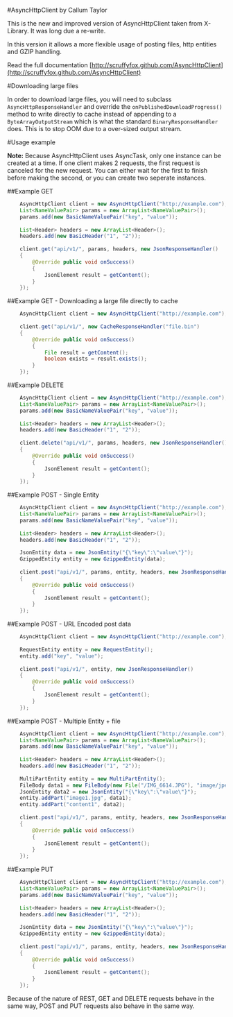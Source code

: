 #AsyncHttpClient by Callum Taylor

This is the new and improved version of AsyncHttpClient taken from X-Library. It was long due a re-write.

In this version it allows a more flexible usage of posting files, http entities and GZIP handling.

Read the full documentation [http://scruffyfox.github.com/AsyncHttpClient](http://scruffyfox.github.com/AsyncHttpClient)

#Downloading large files

In order to download large files, you will need to subclass `AsyncHttpResponseHandler` and override the `onPublishedDownloadProgress()` method to write directly to cache instead of appending to a `ByteArrayOutputStream` which is what the standard `BinaryResponseHandler` does. This is to stop OOM due to a over-sized output stream.

#Usage example

**Note:** Because AsyncHttpClient uses AsyncTask, only one instance can be created at a time. If one client makes 2 requests, the first request is canceled for the new request. You can either wait for the first to finish before making the second, or you can create two seperate instances.

##Example GET

```java
	AsyncHttpClient client = new AsyncHttpClient("http://example.com");
	List<NameValuePair> params = new ArrayList<NameValuePair>();
	params.add(new BasicNameValuePair("key", "value"));
	
	List<Header> headers = new ArrayList<Header>();
	headers.add(new BasicHeader("1", "2"));
	
	client.get("api/v1/", params, headers, new JsonResponseHandler()
	{
		@Override public void onSuccess()
		{
			JsonElement result = getContent();
		}
	});
```

##Example GET - Downloading a large file directly to cache

```java
	AsyncHttpClient client = new AsyncHttpClient("http://example.com");
	
	client.get("api/v1/", new CacheResponseHandler("file.bin")
	{
		@Override public void onSuccess()
		{
			File result = getContent();
			boolean exists = result.exists();
		}
	});
```

##Example DELETE

```java
	AsyncHttpClient client = new AsyncHttpClient("http://example.com");
	List<NameValuePair> params = new ArrayList<NameValuePair>();
	params.add(new BasicNameValuePair("key", "value"));
	
	List<Header> headers = new ArrayList<Header>();
	headers.add(new BasicHeader("1", "2"));
	
	client.delete("api/v1/", params, headers, new JsonResponseHandler()
	{
		@Override public void onSuccess()
		{
			JsonElement result = getContent();
		}
	});
```

##Example POST - Single Entity

```java
	AsyncHttpClient client = new AsyncHttpClient("http://example.com");
	List<NameValuePair> params = new ArrayList<NameValuePair>();
	params.add(new BasicNameValuePair("key", "value"));
	
	List<Header> headers = new ArrayList<Header>();
	headers.add(new BasicHeader("1", "2"));
	
	JsonEntity data = new JsonEntity("{\"key\":\"value\"}");
	GzippedEntity entity = new GzippedEntity(data);
	
	client.post("api/v1/", params, entity, headers, new JsonResponseHandler()
	{
		@Override public void onSuccess()
		{
			JsonElement result = getContent();
		}
	});
```

##Example POST - URL Encoded post data

```java
	AsyncHttpClient client = new AsyncHttpClient("http://example.com");
	
	RequestEntity entity = new RequestEntity();
	entity.add("key", "value");
	
	client.post("api/v1/", entity, new JsonResponseHandler()
	{
		@Override public void onSuccess()
		{
			JsonElement result = getContent();
		}
	});
```

##Example POST - Multiple Entity + file

```java
	AsyncHttpClient client = new AsyncHttpClient("http://example.com");
	List<NameValuePair> params = new ArrayList<NameValuePair>();
	params.add(new BasicNameValuePair("key", "value"));
	
	List<Header> headers = new ArrayList<Header>();
	headers.add(new BasicHeader("1", "2"));
	
	MultiPartEntity entity = new MultiPartEntity();
	FileBody data1 = new FileBody(new File("/IMG_6614.JPG"), "image/jpeg");
	JsonEntity data2 = new JsonEntity("{\"key\":\"value\"}");
	entity.addPart("image1.jpg", data1);
	entity.addPart("content1", data2);
	
	client.post("api/v1/", params, entity, headers, new JsonResponseHandler()
	{
		@Override public void onSuccess()
		{
			JsonElement result = getContent();
		}
	});
```

##Example PUT

```java
	AsyncHttpClient client = new AsyncHttpClient("http://example.com");
	List<NameValuePair> params = new ArrayList<NameValuePair>();
	params.add(new BasicNameValuePair("key", "value"));
	
	List<Header> headers = new ArrayList<Header>();
	headers.add(new BasicHeader("1", "2"));
	
	JsonEntity data = new JsonEntity("{\"key\":\"value\"}");
	GzippedEntity entity = new GzippedEntity(data);
	
	client.post("api/v1/", params, entity, headers, new JsonResponseHandler()
	{
		@Override public void onSuccess()
		{
			JsonElement result = getContent();
		}
	});
```

Because of the nature of REST, GET and DELETE requests behave in the same
way, POST and PUT requests also behave in the same way.